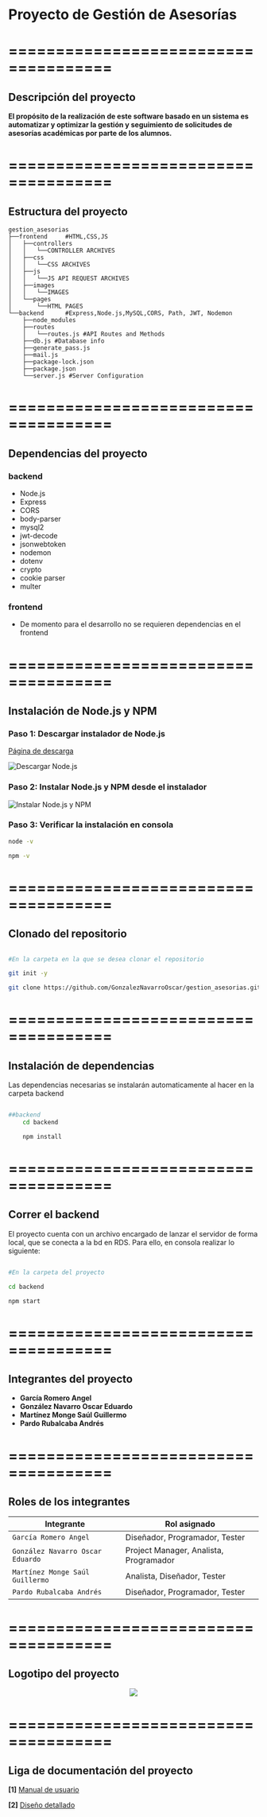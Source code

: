 # Proyecto de Gestión de Asesorías

# =====================================

## Descripción del proyecto

**El propósito de la realización de este software basado en un sistema es automatizar y optimizar la gestión y seguimiento de solicitudes de asesorías académicas por parte de los alumnos.**

# =====================================

## Estructura del proyecto

    gestion_asesorias
    ├──frontend     #HTML,CSS,JS
    │   ├──controllers
    │   │   └──CONTROLLER ARCHIVES
    │   ├──css
    │   │   └──CSS ARCHIVES
    │   ├──js
    │   │   └──JS API REQUEST ARCHIVES
    │   ├──images
    │   │   └──IMAGES
    │   └──pages
    │       └──HTML PAGES
    └──backend      #Express,Node.js,MySQL,CORS, Path, JWT, Nodemon
        ├──node_modules
        ├──routes
        │   └──routes.js #API Routes and Methods
        ├──db.js #Database info
        ├──generate_pass.js
        ├──mail.js
        ├──package-lock.json
        ├──package.json
        └──server.js #Server Configuration

# =====================================

## Dependencias del proyecto

### backend

- Node.js
- Express
- CORS
- body-parser
- mysql2
- jwt-decode
- jsonwebtoken
- nodemon
- dotenv
- crypto
- cookie parser
- multer

### frontend

- De momento para el desarrollo no se requieren dependencias en el frontend

# =====================================

## Instalación de Node.js y NPM

### Paso 1: Descargar instalador de Node.js

[Página de descarga](https://nodejs.org/en/download/)

![Descargar Node.js](https://phoenixnap.com/kb/wp-content/uploads/2023/12/nodejs-windows-installer-download-page.jpg)

### Paso 2: Instalar Node.js y NPM desde el instalador

![Instalar Node.js y NPM](https://phoenixnap.com/kb/wp-content/uploads/2023/12/nodejs-setup-wizard-welcome-screen.jpg)

### Paso 3: Verificar la instalación en consola

```bash
node -v

npm -v
```

# =====================================

## Clonado del repositorio

```bash

#En la carpeta en la que se desea clonar el repositorio

git init -y

git clone https://github.com/GonzalezNavarroOscar/gestion_asesorias.git


```

# =====================================

## Instalación de dependencias

Las dependencias necesarias se instalarán automaticamente al hacer en la carpeta backend

```bash

##backend
    cd backend

    npm install

```

# =====================================

## Correr el backend

El proyecto cuenta con un archivo encargado de lanzar el servidor de forma local, que se conecta a la bd en RDS. Para ello, en consola realizar lo siguiente:

```bash

#En la carpeta del proyecto

cd backend

npm start

```

# =====================================

## Integrantes del proyecto

- **García Romero Angel**
- **González Navarro Oscar Eduardo**
- **Martínez Monge Saúl Guillermo**
- **Pardo Rubalcaba Andrés**

# =====================================

## Roles de los integrantes

| Integrante  | Rol asignado |
| ------------- | ------------- |
| `García Romero Angel`  | Diseñador, Programador, Tester  |
| `González Navarro Oscar Eduardo`  | Project Manager, Analista, Programador  |
| `Martínez Monge Saúl Guillermo`  | Analista, Diseñador, Tester  |
| `Pardo Rubalcaba Andrés`  | Diseñador, Programador, Tester  |

# =====================================

## Logotipo del proyecto

<p align="center">
  <img src="frontend\images\LOGO.png"/>
</p>

# =====================================

## Liga de documentación del proyecto

**[1]** [Manual de usuario]()

**[2]** [Diseño detallado]()